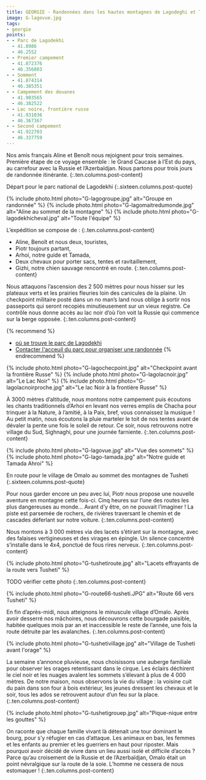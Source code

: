 ```yaml
---
title: GEORGIE - Randonnées dans les hautes montagnes de Lagodeghi et Tusheti
image: G-lagovue.jpg
tags:
- georgie
points:
- - Parc de Lagodekhi
  - 41.8986
  - 46.2552
- - Premier campement
  - 41.872376
  - 46.356803
- - Somment
  - 41.874314
  - 46.385351
- - Campement des douanes
  - 41.903565
  - 46.382522
- - Lac noire, frontière russe
  - 41.931036
  - 46.367367
- - Second campement
  - 41.922703
  - 46.337759
---
```


Nos amis français Aline et Benoît nous rejoignent pour trois semaines. Première étape de ce voyage ensemble : le Grand Caucase à l’Est du pays, au carrefour avec la Russie et l’Azerbaïdjan. Nous partons pour trois jours de randonnée itinérante.
{:.ten.columns.post-content}
<!--fin extrait-->

Départ pour le parc national de Lagodekhi
{:.sixteen.columns.post-quote}

{% include photo.html photo="G-lagogroupe.jpg" alt="Groupe en randonnée" %} 
{% include photo.html photo="G-lagomaitredumonde.jpg" alt="Aline au sommet de la montagne" %}
{% include photo.html photo="G-lagodekhicheval.jpg" alt="Toute l'équipe" %}

L’expédition se compose de :
{:.ten.columns.post-content}

- Aline, Benoît et nous deux, touristes,
- Piotr toujours partant,
- Arhoi, notre guide et Tamada,
- Deux chevaux pour porter sacs, tentes et ravitaillement,
- Gizhi, notre chien sauvage rencontré en route.
{:.ten.columns.post-content}

Nous attaquons l’ascension des 2 500 mètres pour nous hisser sur les plateaux verts et les prairies fleuries loin des canicules de la plaine. Un checkpoint militaire posté dans un no man’s land nous oblige à sortir nos passeports qui seront recopiés minutieusement sur un vieux registre. Ce contrôle nous donne accès au lac noir d’où l’on voit la Russie qui commence sur la berge opposée.
{:.ten.columns.post-content}

{% recommend %}
- [où se trouve le parc de Lagodekhi](https://www.openstreetmap.org/way/66829217)
- [Contacter l'acceuil du parc pour organiser une randonnée](https://nationalparks.ge/en/site/lagodekhinp)
{% endrecommend %}

{% include photo.html photo="G-lagochecpoint.jpg" alt="Checkpoint avant la frontière Russe" %}
{% include photo.html photo="G-lagolacnoir.jpg" alt="Le Lac Noir" %}
{% include photo.html photo="G-lagolacnoirproche.jpg" alt="Le lac Noir à la frontière Russe" %}

À 3000 mètres d’altitude, nous montons notre campement puis écoutons les chants traditionnels d’Arhoi en levant nos verres emplis de Chacha pour trinquer à la Nature, à l’amitié, à la Paix, bref, vous connaissez la musique ! Au petit matin, nous écoutons la pluie marteler le toit de nos tentes avant de dévaler la pente une fois le soleil de retour. Ce soir, nous retrouvons notre village du Sud, Sighnaghi, pour une journée farniente.
{:.ten.columns.post-content}

{% include photo.html photo="G-lagovue.jpg" alt="Vue des sommets" %}
{% include photo.html photo="G-lago-tamada.jpg" alt="Notre guide et Tamada Ahroi" %}

En route pour le village de Omalo au sommet des montagnes de Tusheti
{:.sixteen.columns.post-quote}

Pour nous garder encore un peu avec lui, Piotr nous propose une nouvelle aventure en montagne cette fois-ci. Cinq heures sur l’une des routes les plus dangereuses au monde... Avant d’y être, on ne pouvait l’imaginer ! La piste est parsemée de rochers, de rivières traversant le chemin et de cascades déferlant sur notre voiture.
{:.ten.columns.post-content}

Nous montons à 3 000 mètres via des lacets s’étirant sur la montagne, avec des falaises vertigineuses et des virages en épingle. Un silence concentré s’installe dans le 4x4, ponctué de fous rires nerveux.
{:.ten.columns.post-content}

{% include photo.html photo="G-tushetiroute.jpg" alt="Lacets effrayants de la route vers Tusheti" %}

TODO vérifier cette photo
{:.ten.columns.post-content}

{% include photo.html photo="G-route66-tusheti.JPG" alt="Route 66 vers Tusheti" %}

En fin d’après-midi, nous atteignons le minuscule village d’Omalo. Après avoir desserré nos mâchoires, nous découvrons cette bourgade paisible, habitée quelques mois par an et inaccessible le reste de l’année, une fois la route détruite par les avalanches.
{:.ten.columns.post-content}

{% include photo.html photo="G-tushetivillage.jpg" alt="Village de Tusheti avant l'orage" %}

La semaine s’annonce pluvieuse, nous choisissons une auberge familiale pour observer les orages retentissant dans le cirque. Les éclairs déchirent le ciel noir et les nuages avalent les sommets s’élevant à plus de 4 000 mètres. De notre maison, nous observons la vie du village : la voisine cuit du pain dans son four à bois extérieur, les jeunes dressent les chevaux et le soir, tous les ados se retrouvent autour d’un feu sur la place.
{:.ten.columns.post-content}

{% include photo.html photo="G-tushetigrouep.jpg" alt="Pique-nique entre les gouttes" %}

On raconte que chaque famille vivant là détenait une tour dominant le bourg, pour s’y réfugier en cas d’attaque. Les animaux en bas, les femmes et les enfants au premier et les guerriers en haut pour riposter. Mais pourquoi avoir décidé de vivre dans un lieu aussi isolé et difficile d’accès ? Parce qu’au croisement de la Russie et de l’Azerbaïdjan, Omalo était un point névralgique sur la route de la soie. L’homme ne cessera de nous estomaquer !
{:.ten.columns.post-content}
